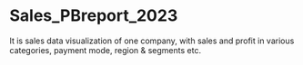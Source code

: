# Sales_PBreport_2023
It is sales data visualization of one company, with sales and profit in various categories, payment mode, region &amp; segments etc.
